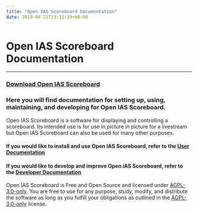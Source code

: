 ```yaml
---
title: "Open IAS Scoreboard Documentation"
date: 2019-04-22T13:12:29+08:00
---
```


# Open IAS Scoreboard Documentation

---

### [Download Open IAS Scoreboard](/users/setup)

### Here you will find documentation for setting up, using, maintaining, and developing for Open IAS Scoreboard.

Open IAS Scoreboard is a software for displaying and controlling a scoreboard. Its intended use is for use in picture in picture for a livestream but Open IAS Scoreboard can also be used for many other purposes.

#### If you would like to install and use Open IAS Scoreboard, refer to the [User Documentation](/users)
#### If you would like to develop and improve Open iAS Scoreboard, refer to the [Developer Documentation](/dev)

Open IAS Scoreboard is Free and Open Source and licensed under [AGPL-3.0-only](https://github.com/gary-kim/open-ias-scoreboard/blob/master/LICENSE). You are free to use for any purpose, study, modify, and distribute the software as long as you fulfill your obligations as outlined in the [AGPL-3.0-only](https://github.com/gary-kim/open-ias-scoreboard/blob/master/LICENSE) license.